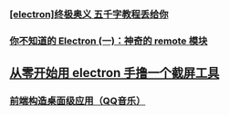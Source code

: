 ### [[electron]终极奥义 五千字教程丢给你](https://juejin.im/post/5ba06b67f265da0ae343e89c)
### [你不知道的 Electron (一)：神奇的 remote 模块](https://juejin.im/post/5ba09712e51d450e9d648138)
## [从零开始用 electron 手撸一个截屏工具](https://juejin.im/post/5bbac5cee51d450e7042ad2c)
### [前端构造桌面级应用（QQ音乐）](https://juejin.im/post/5bfcb417e51d452e5e70ea8a)
